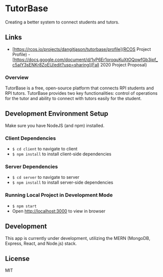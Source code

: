 # TutorBase
Creating a better system to connect students and tutors.

## Links
- [https://rcos.io/projects/dangitjason/tutorbase/profile](RCOS Project Profile)
-[https://docs.google.com/document/d/1yP6Er1oroquKuXtOQowfGb3ipf_c5aIY3sENKr8ZoEU/edit?usp=sharing](Fall 2020 Project Proposal)


### Overview
TutorBase is a free, open-source platform that connects RPI students and RPI tutors. TutorBase provides two key functionalities: control of operations for the tutor and ability to connect with tutors easily for the student.

## Development Environment Setup
Make sure you have NodeJS (and npm) installed.
### Client Dependencies
- `$ cd client` to navigate to client
- `$ npm install` to install client-side dependencies
### Server Dependencies
- `$ cd server` to navigate to server
- `$ npm install` to install server-side dependencies
### Running Local Project in Development Mode
- `$ npm start`
- Open [http://localhost:3000](http://localhost:3000) to view in browser

## Development
This app is currently under development, utilizing the MERN (MongoDB, Express, React, and Node.js) stack.

## License
MIT
